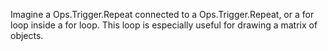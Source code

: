 Imagine a Ops.Trigger.Repeat connected to a Ops.Trigger.Repeat, or a for loop inside a for loop. This loop is especially useful for drawing a matrix of objects.

